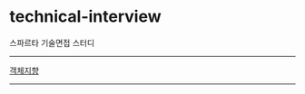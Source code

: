 # technical-interview
스파르타 기술면접 스터디
***

[객체지향](https://github.com/j-jh-Study/technical-interview/blob/main/OOP)

***
